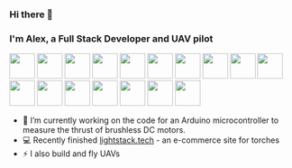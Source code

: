<link rel="stylesheet" href="https://cdn.jsdelivr.net/gh/devicons/devicon@v2.15.1/devicon.min.css"></link>


          
### Hi there 👋

### I'm Alex, a Full Stack Developer and UAV pilot
<!-- icons from https://devicon.dev/ -->
<p>
          <img src="https://cdn.jsdelivr.net/gh/devicons/devicon/icons/html5/html5-original.svg" width="45" height="45"/>
          <img src="https://cdn.jsdelivr.net/gh/devicons/devicon/icons/css3/css3-original.svg" width="45" height="45" />
          <img src="https://cdn.jsdelivr.net/gh/devicons/devicon/icons/sass/sass-original.svg" width="45" height="45" />
          <img src="https://cdn.jsdelivr.net/gh/devicons/devicon/icons/javascript/javascript-original.svg" width="45" height="45" /> 
          <img src="https://cdn.jsdelivr.net/gh/devicons/devicon/icons/nodejs/nodejs-original.svg" width="45" height="45" />
          <img src="https://cdn.jsdelivr.net/gh/devicons/devicon/icons/react/react-original-wordmark.svg" width="45" height="45" />       
          <i class="devicon-express-original-wordmark"></i>  
          <img src="https://cdn.jsdelivr.net/gh/devicons/devicon/icons/mongodb/mongodb-original-wordmark.svg" width="45" height="45" />
          <img src="https://cdn.jsdelivr.net/gh/devicons/devicon/icons/postgresql/postgresql-original-wordmark.svg" width="45" height="45" />
          <img src="https://cdn.jsdelivr.net/gh/devicons/devicon/icons/linux/linux-original.svg" width="45" height="45" /> 
          <img src="https://cdn.jsdelivr.net/gh/devicons/devicon/icons/ubuntu/ubuntu-plain-wordmark.svg" width="45" height="45" />         
          <img src="https://cdn.jsdelivr.net/gh/devicons/devicon/icons/nginx/nginx-original.svg" width="45" height="45" /> 
          <img src="https://cdn.jsdelivr.net/gh/devicons/devicon/icons/arduino/arduino-original-wordmark.svg" width="45" height="45" />
          <img src="https://cdn.jsdelivr.net/gh/devicons/devicon/icons/c/c-original.svg" width="45" height="45" />
          <img src="https://cdn.jsdelivr.net/gh/devicons/devicon/icons/cplusplus/cplusplus-original.svg" width="45" height="45" />            
          <img src="https://cdn.jsdelivr.net/gh/devicons/devicon/icons/git/git-original-wordmark.svg" width="45" height="45" />
          <img src="https://cdn.jsdelivr.net/gh/devicons/devicon/icons/github/github-original-wordmark.svg" width="45" height="45"/>
          <img src="https://cdn.jsdelivr.net/gh/devicons/devicon/icons/digitalocean/digitalocean-original-wordmark.svg" width="45" height="45" />
</p>
          
          
- 🔭 I’m currently working on the code for an Arduino microcontroller to measure the thrust of brushless DC motors.
- 💻 Recently finished <a href="https://www.lightstack.tech">lightstack.tech</a> - an e-commerce site for torches
- ⚡ I also build and fly UAVs

